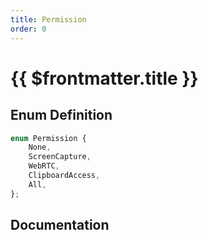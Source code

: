 ```yaml
---
title: Permission
order: 0
---
```


# {{ $frontmatter.title }}

<!--@include: ./permission_partial_header.md-->

## Enum Definition

```ts
enum Permission {
    None,
    ScreenCapture,
    WebRTC,
    ClipboardAccess,
    All,
};
```

## Documentation

<!--@include: ./permission_partial_footer.md-->
